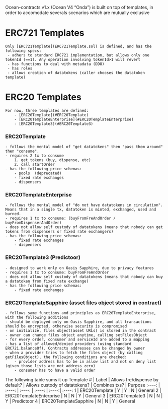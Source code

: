 Ocean-contracts v1.x (Ocean V4 “Onda”) is built on top of templates, in order to accomodate severals scenarios which are mutually exclusive


# ERC721 Templates
    Only [ERC721Template](ERC721Template.sol) is defined, and has the following specs:
     - adhers to standard ERC721 implementation, but allows only one tokenId (==1). Any operation involving tokenId>1 will revert
     - has functions to deal with metadata (DDO)
     - has roles
     - allows creation of datatokens (caller chooses the datatoken template)

# ERC20 Templates

    For now, three templates are defined:
        - [ERC20Template](#ERC20Template)
        - [ERC20TemplateEnterprise](#ERC20TemplateEnterprise)
        - [ERC20Template3](#ERC20Template3)

### ERC20Template
    - follows the mental model of "get datatokens" then "pass them around" then "consume".
    - requires 2 tx to consume 
        1. get tokens (buy, dispense, etc)
        2. call startOrder
    - has the following price schemas:
        - pools  (deprecated)
        - fixed rate exchanges
        - dispensers

### ERC20TemplateEnterprise
    - follows the mental model of "do not have datatokens in circulation". Means that in a single tx, datatoken is minted, exchanged, used and burned.
    - requires 1 tx to consume: (buyFromFreAndOrder / buyFromDispenserAndOrder)
    - does not allow self custody of datatokens (means that nobody can get tokens from dispensers or fixed rate exchangers)
    - has the following price schemas:
        - fixed rate exchanges
        - dispensers

### ERC20Template3  (Predictoor)
    - designed to work only on Oasis Sapphire, due to privacy features
    - requires 1 tx to consume: buyFromFreAndOrder
    - does not allow self custody of datatokens (means that nobody can buy a datatoken from fixed rate exchange)
    - has the following price schemas:
        - fixed rate exchanges
         
### ERC20TemplateSapphire (asset files object stored in contract)
    - follows same functions and principles as ERC20TemplateEnterprise, with the following additions
    - should be deployed only on Oasis Sapphire, and all transactions should be encrypted, otherwise security is compromised
    - on initialize, files object(asset URLs) is stored in the contract
    - owner can change files object anytime, calling setFilesObject
    - for every order, consumer and serviceId are added to a mapping
    - has a list of allowed/denied providers (using standard ERC721.balanceOf). Contracts addresses can be changed by owner
    - when a provider tries to fetch the files object (by calling getFilesObject), the following conditions are checked:
        - provider address has to be in allow list and not on deny list (given those lists are not address_zero)
        - consumer has to have a valid order

The following table sums it up
Template # | Label | Allows fre/dispense by default? | Allows custody of datatokens? | Combines txs? | Purpose
:----: | :----: | :----: | :----: | :----:| :----:
1 | ERC20Template | Y | Y | N | General
2 | ERC20TemplateEnterprise | N | N | Y | General
3 | ERC20Template3 | N | N | Y | Predictoor
4 | ERC20TemplateSapphire | N | N | Y | General


